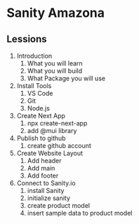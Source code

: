 # Sanity Amazona

## Lessions

1. Introduction
   1. What you will learn
   2. What you will build
   3. What Package you will use
2. Install Tools
   1. VS Code
   2. Git
   3. Node.js
3. Create Next App
   1. npx create-next-app
   2. add @mui library
4. Publish to github
   1. create github account
5. Create Website Layout
   1. Add header
   2. Add main
   3. Add footer
6. Connect to Sanity.io
   1. install Sanity
   2. initialize sanity
   3. create product model
   4. insert sample data to product model
